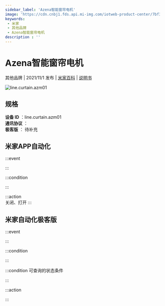 ```yaml
---
sidebar_label: 'Azena智能窗帘电机'
image: 'https://cdn.cnbj1.fds.api.mi-img.com/iotweb-product-center/7bf3425e47d9f91734af0a0d3151b26e_1629534257328.png?GalaxyAccessKeyId=AKVGLQWBOVIRQ3XLEW&Expires=9223372036854775807&Signature=ComC2skI5ZMRzUDzl9uy5/bVWto='
keywords: 
 - 米家
 - 其他品牌
 - Azena智能窗帘电机
description : ''
---
```

# Azena智能窗帘电机

其他品牌 | 2021/11/1 发布 | [米家百科](https://home.mi.com/webapp/content/baike/product/index.html?model=line.curtain.azm01) | [说明书](https://home.mi.com/views/introduction.html?model=line.curtain.azm01&region=cn)

![line.curtain.azm01](https://cdn.cnbj1.fds.api.mi-img.com/iotweb-product-center/7bf3425e47d9f91734af0a0d3151b26e_1629534257328.png?GalaxyAccessKeyId=AKVGLQWBOVIRQ3XLEW&Expires=9223372036854775807&Signature=ComC2skI5ZMRzUDzl9uy5/bVWto=)

## 规格  
> 
**设备 ID** ：line.curtain.azm01  
**通讯协议** ：  
**极客版**  ： 待补充 


## 米家APP自动化  

:::event  

:::

:::condition  

:::

:::action   
关闭、打开
:::

## 米家自动化极客版  

:::event  

:::

:::condition  

:::

:::condition 可查询的状态条件  

:::

:::action  

:::

        
